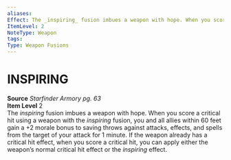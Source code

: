 ```yaml
---
aliases: 
Effect: The _inspiring_ fusion imbues a weapon with hope. When you score a critical hit using a weapon with the _inspiring_ fusion, you and all allies within 60 feet gain a +2 morale bonus to saving throws against attacks, effects, and spells from the target of your attack for 1 minute. If the weapon already has a critical hit effect, when you score a critical hit, you can apply either the weapon’s normal critical hit effect or the _inspiring_ effect.
ItemLevel: 2
NoteType: Weapon
tags: 
Type: Weapon Fusions
---
```

# INSPIRING
**Source** _Starfinder Armory pg. 63_  
**Item Level** 2  
The _inspiring_ fusion imbues a weapon with hope. When you score a critical hit using a weapon with the _inspiring_ fusion, you and all allies within 60 feet gain a +2 morale bonus to saving throws against attacks, effects, and spells from the target of your attack for 1 minute. If the weapon already has a critical hit effect, when you score a critical hit, you can apply either the weapon’s normal critical hit effect or the _inspiring_ effect.